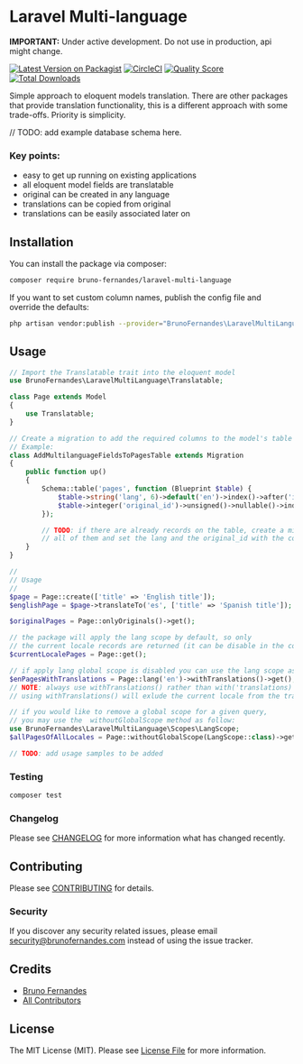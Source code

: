 # Laravel Multi-language

**IMPORTANT:** Under active development. Do not use in production, api might change.

[![Latest Version on Packagist](https://img.shields.io/packagist/v/bruno-fernandes/laravel-multi-language.svg?style=flat-square)](https://packagist.org/packages/bruno-fernandes/laravel-multi-language)
[![CircleCI](https://circleci.com/gh/bruno-fernandes/laravel-multi-language.svg?style=svg&circle-token=204e4d6fde62b9ba380ef4d513a568e20ace4090)](https://circleci.com/gh/bruno-fernandes/laravel-multi-language)
[![Quality Score](https://img.shields.io/scrutinizer/g/bruno-fernandes/laravel-multi-language.svg?style=flat-square)](https://scrutinizer-ci.com/g/bruno-fernandes/laravel-multi-language)
[![Total Downloads](https://img.shields.io/packagist/dt/bruno-fernandes/laravel-multi-language.svg?style=flat-square)](https://packagist.org/packages/bruno-fernandes/laravel-multi-language)

Simple approach to eloquent models translation. There are other packages that provide translation functionality, this is a different approach with some trade-offs. Priority is simplicity.

// TODO: add example database schema here.

### Key points:

- easy to get up running on existing applications
- all eloquent model fields are translatable
- original can be created in any language
- translations can be copied from original
- translations can be easily associated later on

## Installation

You can install the package via composer:

```bash
composer require bruno-fernandes/laravel-multi-language
```

If you want to set custom column names, publish the config file and override the defaults:

```bash
php artisan vendor:publish --provider="BrunoFernandes\LaravelMultiLanguage\LaravelMultiLanguageServiceProvider"
```

## Usage

``` php
// Import the Translatable trait into the eloquent model
use BrunoFernandes\LaravelMultiLanguage\Translatable;

class Page extends Model
{
    use Translatable;
}

// Create a migration to add the required columns to the model's table
// Example:
class AddMultilanguageFieldsToPagesTable extends Migration
{
    public function up()
    {
        Schema::table('pages', function (Blueprint $table) {
            $table->string('lang', 6)->default('en')->index()->after('id');
            $table->integer('original_id')->unsigned()->nullable()->index()->after('id');
        });

        // TODO: if there are already records on the table, create a migration to update
        // all of them and set the lang and the original_id with the correct values
    }
}

//
// Usage
// 
$page = Page::create(['title' => 'English title']);
$englishPage = $page->translateTo('es', ['title' => 'Spanish title']);

$originalPages = Page::onlyOriginals()->get();

// the package will apply the lang scope by default, so only  
// the current locale records are returned (it can be disable in the config file)
$currentLocalePages = Page::get();

// if apply lang global scope is disabled you can use the lang scope as follow:
$enPagesWithTranslations = Page::lang('en')->withTranslations()->get();
// NOTE: always use withTranslations() rather than with('translations) as it is more efficient
// using withTranslations() will exlude the current locale from the translations relationship

// if you would like to remove a global scope for a given query,
// you may use the  withoutGlobalScope method as follow:
use BrunoFernandes\LaravelMultiLanguage\Scopes\LangScope;
$allPagesOfAllLocales = Page::withoutGlobalScope(LangScope::class)->get();

// TODO: add usage samples to be added
```

### Testing

``` bash
composer test
```

### Changelog

Please see [CHANGELOG](CHANGELOG.md) for more information what has changed recently.

## Contributing

Please see [CONTRIBUTING](CONTRIBUTING.md) for details.

### Security

If you discover any security related issues, please email security@brunofernandes.com instead of using the issue tracker.

## Credits

- [Bruno Fernandes](https://github.com/bruno-fernandes)
- [All Contributors](../../contributors)

## License

The MIT License (MIT). Please see [License File](LICENSE.md) for more information.
